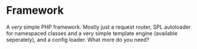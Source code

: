 Framework
=========

A *very* simple PHP framework. Mostly just a request router, SPL autoloader for namespaced classes and a very simple template engine (available seperately), and a config loader. What more do you need?
